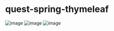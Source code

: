 # quest-spring-thymeleaf
![image](https://user-images.githubusercontent.com/103663832/224935903-7d1edaac-72ec-478b-97f2-d3b62b191a5c.png)
![image](https://user-images.githubusercontent.com/103663832/224935986-81980ef5-4815-4648-b96d-be667645d856.png)
![image](https://user-images.githubusercontent.com/103663832/224936068-d55865a4-b28c-420c-ae98-1877b2a8a186.png)
